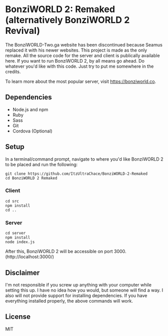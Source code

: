 # BonziWORLD 2: Remaked (alternatively BonziWORLD 2 Revival)
The BonziWORLD-Two.ga website has been discontinued because Seamus replaced it with his newer websites. This project is made as the only remake.
All the source code for the server and client is publically available here. If you want to run BonziWORLD 2, by all means go ahead.
Do whatever you'd like with this code.
Just try to put me somewhere in the credits.

To learn more about the most popular server, visit https://bonziworld.co.

## Dependencies
- Node.js and npm
- Ruby
- Sass
- Git
- Cordova (Optional)

## Setup
In a terminal/command prompt, navigate to where you'd like BonziWORLD 2 to be placed and run the following:
```
git clone https://github.com/ItzUltraChace/BonziWORLD-2-Remaked
cd BonziWORLD 2 Remaked
```

### Client
```
cd src
npm install
cd ..
```

### Server
```
cd server
npm install
node index.js
```
After this, BonziWORLD 2 will be accessible on port 3000. (http://localhost:3000/)

## Disclaimer
I'm not responsible if you screw up anything with your computer while setting this up. I have no idea how you would, but someone will find a way. I also will not provide support for installing dependencies. If you have everything installed properly, the above commands will work.

## License
MIT
